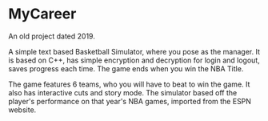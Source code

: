 # MyCareer

An old project dated 2019.

A simple text based Basketball Simulator, where you pose as the manager. It is based on C++, has simple encryption and decryption for login and logout,
saves progress each time. The game ends when you win the NBA Title. 

The game features 6 teams, who you will have to beat to win the game. It also has interactive cuts and story mode.
The simulator based off the player's performance on that year's NBA games, imported from the ESPN website.
